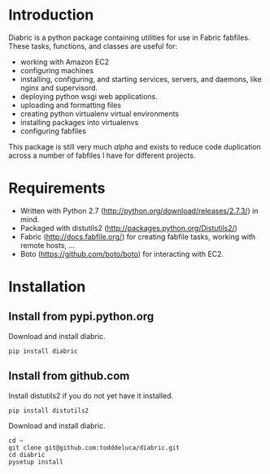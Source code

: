 
# Introduction

Diabric is a python package containing utilities for use in Fabric fabfiles.
These tasks, functions, and classes are useful for:

- working with Amazon EC2
- configuring machines
- installing, configuring, and starting services, servers, and daemons, like
  nginx and supervisord.
- deploying python wsgi web applications.
- uploading and formatting files
- creating python virtualenv virtual environments
- installing packages into virtualenvs
- configuring fabfiles

  
This package is still very much _alpha_ and exists to reduce code duplication
across a number of fabfiles I have for different projects.

# Requirements

- Written with Python 2.7 
(http://python.org/download/releases/2.7.3/) in mind.  
- Packaged with distutils2 (http://packages.python.org/Distutils2/)
- Fabric (http://docs.fabfile.org/) for creating fabfile tasks, working with
  remote hosts, ...
- Boto (https://github.com/boto/boto) for interacting with EC2.

# Installation

## Install from pypi.python.org

Download and install diabric.

    pip install diabric

## Install from github.com

Install distutils2 if you do not yet have it installed.

    pip install distutils2

Download and install diabric.

    cd ~
    git clone git@github.com:todddeluca/diabric.git
    cd diabric
    pysetup install

